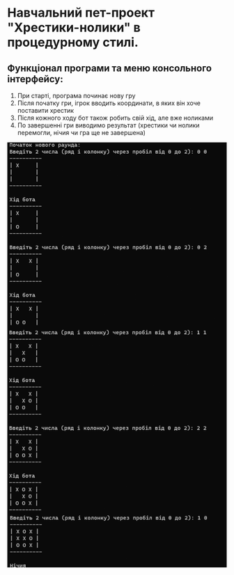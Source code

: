 <h1>Навчальний пет-проект "Хрестики-нолики" в процедурному стилі.</h1>
<h2>Функціонал програми та меню консольного інтерфейсу:</h2>
<ol>
<li>При старті, програма починає нову гру</li>
<li>Після початку гри, ігрок вводить координати, в яких він хоче поставити хрестик</li>
<li>Після кожного ходу бот також робить свій хід, але вже ноликами</li>
<li>По завершенні гри виводимо результат (хрестики чи нолики перемогли, нічия чи гра ще не завершена)</li>
</ol>
<img src="\res\picture.png"/>